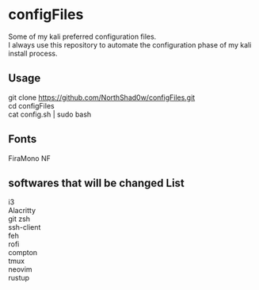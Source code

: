 # configFiles

Some of my kali preferred configuration files.  
I always use this repository to automate the configuration phase of my kali install process.

## Usage

git clone https://github.com/NorthShad0w/configFiles.git  
cd configFiles  
cat config.sh | sudo bash  

## Fonts

FiraMono NF

## softwares that will be changed List

i3  
Alacritty  
git
zsh  
ssh-client  
feh  
rofi  
compton  
tmux  
neovim    
rustup  
